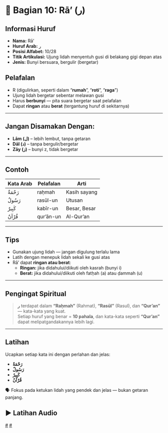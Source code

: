 # 📘 Bagian 10: Rā’ (ر)

## Informasi Huruf

- **Nama:** Rā’
- **Huruf Arab:** ر
- **Posisi Alfabet:** 10/28
- **Titik Artikulasi:** Ujung lidah menyentuh gusi di belakang gigi depan atas
- **Jenis:** Bunyi bersuara, bergulir (bergetar)

## Pelafalan

- R (digulirkan, seperti dalam “**rumah**”, “**roti**”, “**raga**”)
- Ujung lidah bergetar sebentar melawan gusi
- Harus **berbunyi** — pita suara bergetar saat pelafalan
- Dapat **ringan** atau **berat** (tergantung huruf di sekitarnya)

---

## Jangan Disamakan Dengan:

- **Lām (ل)** – lebih lembut, tanpa getaran
- **Dāl (د)** – tanpa bergulir/bergetar
- **Zāy (ز)** – bunyi z, tidak bergetar

---

## Contoh

| Kata Arab | Pelafalan | Arti         |
| --------- | --------- | ------------ |
| رَحْمَةٌ  | raḥmah    | Kasih sayang |
| رَسُولٌ   | rasūl-un  | Utusan       |
| كَبِيرٌ   | kabīr-un  | Besar, Besar |
| قُرْآنٌ   | qur’ān-un | Al-Qur’an    |

---

## Tips

- Gunakan ujung lidah — jangan digulung terlalu lama
- Latih dengan menepuk lidah sekali ke gusi atas
- Rā’ dapat **ringan atau berat**:
  - **Ringan:** jika didahului/diikuti oleh kasrah (bunyi i)
  - **Berat:** jika didahului/diikuti oleh fatḥah (a) atau ḍammah (u)

---

## Pengingat Spiritual

> **ر** terdapat dalam **“Raḥmah”** (Rahmat), **“Rasūl”** (Rasul), dan **“Qur’an”** — kata-kata yang kuat.  
> Setiap huruf yang benar = **10 pahala**, dan kata-kata seperti **“Qur’an”** dapat melipatgandakannya lebih lagi.

---

## Latihan

Ucapkan setiap kata ini dengan perlahan dan jelas:

- **رَحْمَةٌ**
- **رَسُولٌ**
- **كَبِيرٌ**
- **قُرْآنٌ**

🗣 Fokus pada ketukan lidah yang pendek dan jelas — bukan getaran panjang.

## ▶️ Latihan Audio

[#](assets/audios/arabic/man/10.mp3) [#](assets/audios/arabic/woman/10.mp3)

